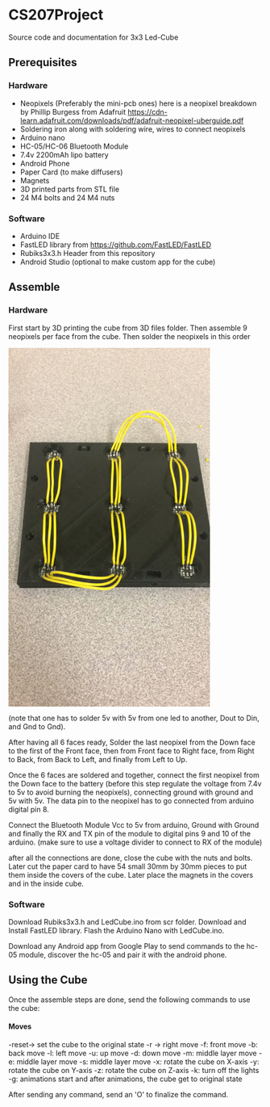 # CS207Project
Source code and documentation for 3x3 Led-Cube

## Prerequisites

### Hardware
- Neopixels (Preferably the mini-pcb ones) here is a neopixel breakdown by Phillip Burgess from Adafruit https://cdn-learn.adafruit.com/downloads/pdf/adafruit-neopixel-uberguide.pdf
- Soldering iron along with soldering wire, wires to connect neopixels
- Arduino nano
- HC-05/HC-06 Bluetooth Module
- 7.4v 2200mAh lipo battery
- Android Phone
- Paper Card (to make diffusers)
- Magnets
- 3D printed parts from STL file
- 24 M4 bolts and 24 M4 nuts
  
### Software
- Arduino IDE
- FastLED library from https://github.com/FastLED/FastLED
- Rubiks3x3.h Header from this repository 
- Android Studio (optional to make custom app for the cube)
          
## Assemble

### Hardware
First start by 3D printing the cube from 3D files folder. Then
assemble 9 neopixels per face from the cube. Then solder the neopixels
in this order 

<img src="https://github.com/pechavarriaa/CS207Project/blob/master/img/SolderingOrder.JPG" width="400px" align="middle"/>

(note that one has to solder 5v with 5v from one led to another, Dout to Din, and Gnd to Gnd).

After having all 6 faces ready, Solder the last neopixel from the Down face to the first of the Front face, then 
from Front face to Right face, from Right to Back, from Back to Left, and finally from Left to Up.

Once the 6 faces are soldered and together, connect the first neopixel from the Down face to the battery (before this step regulate the voltage from 7.4v to 5v to avoid burning the neopixels), connecting ground with ground and 5v with 5v.
The data pin to the neopixel has to go connected from arduino digital pin 8.

Connect the Bluetooth Module Vcc to 5v from arduino, Ground with Ground and finally the RX and TX pin of the module to digital pins 9 and 10 of the arduino. (make sure to use a voltage divider to connect to RX of the module)

after all the connections are done, close the cube with the nuts and bolts. Later cut the paper card to have 54 small 30mm by 30mm pieces to put them inside the covers of the cube. Later place the magnets in the covers and in the inside cube.

### Software

Download Rubiks3x3.h and LedCube.ino from scr folder. Download and Install FastLED library.
Flash the Arduino Nano with LedCube.ino.

Download any Android app from Google Play to send commands to the hc-05 module, discover the hc-05 and pair it with the android phone.

## Using the Cube

Once the assemble steps are done, send the following commands to use the cube:
#### Moves
-reset-> set the cube to the original state
-r -> right move
-f: front move
-b: back move
-l: left move
-u: up move
-d: down move
-m: middle layer move
-e: middle layer move
-s: middle layer move
-x: rotate the cube on X-axis
-y: rotate the cube on Y-axis
-z: rotate the cube on Z-axis
-k: turn off the lights
-g: animations start and after animations, the cube get to original state

After sending any command, send an 'O' to finalize the command.



